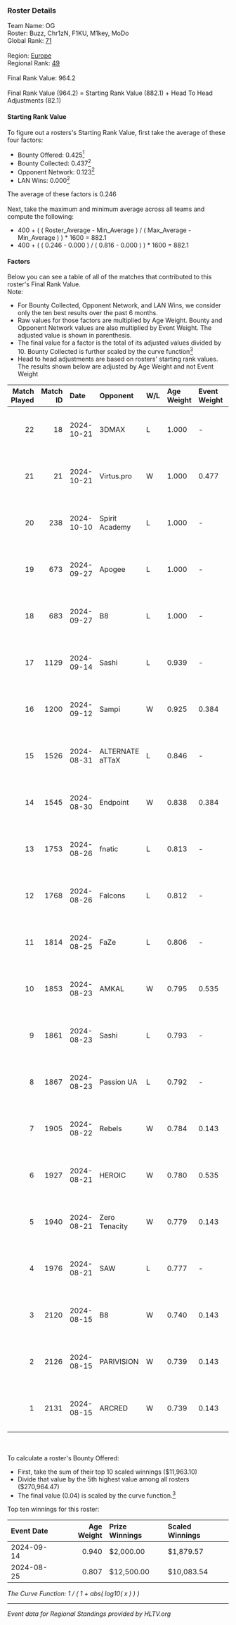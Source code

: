 ### Roster Details<br />
Team Name: OG<br />
Roster: Buzz, Chr1zN, F1KU, M1key, MoDo<br />
Global Rank: [71](../../standings_global_2024_10_23.md)<br />
<br />
Region: [Europe]( ../../standings_europe_2024_10_23.md)<br />
Regional Rank: [49]( ../../standings_europe_2024_10_23.md)<br />
<br />
Final Rank Value:  964.2<br />
<br />
Final Rank Value (964.2) = Starting Rank Value (882.1) + Head To Head Adjustments (82.1)<br />

#### Starting Rank Value<br />
To figure out a rosters's Starting Rank Value, first take the average of these four factors:<br />
- Bounty Offered: 0.425[<sup>1</sup>](#table2)
- Bounty Collected: 0.437[<sup>2</sup>](#table1)
- Opponent Network: 0.123[<sup>2</sup>](#table1)
- LAN Wins: 0.000[<sup>2</sup>](#table1)

The average of these factors is 0.246<br />
<br />
Next, take the maximum and minimum average across all teams and compute the following:<br />
- 400 + ( ( Roster_Average - Min_Average ) / ( Max_Average - Min_Average ) ) * 1600 = 882.1
- 400 + ( ( 0.246 - 0.000 ) / ( 0.816 - 0.000 ) ) * 1600 = 882.1


#### Factors<br />
Below you can see a table of all of the matches that contributed to this roster's Final Rank Value.<br />
Note:<br />

- For Bounty Collected, Opponent Network, and LAN Wins, we consider only the ten best results over the past 6 months.
- Raw values for those factors are multiplied by Age Weight. Bounty and Opponent Network values are also multiplied by Event Weight. The adjusted value is shown in parenthesis.
- The final value for a factor is the total of its adjusted values divided by 10. Bounty Collected is further scaled by the curve function[<sup>3</sup>](#curveFunction)
- Head to head adjustments are based on rosters' starting rank values. The results shown below are adjusted by Age Weight and not Event Weight
<span id="table1"></span><br />


| Match Played | Match ID | Date       | Opponent        | W/L | Age Weight | Event Weight | Bounty Collected | Opponent Network | LAN Wins  | H2H Adj. | Roster                           |
| -: | -: | :- | :- | :- | :- | :- | :- | :- | :- | -: | :- |
|           22 |       18 | 2024-10-21 | 3DMAX           | L   | 1.000      | -            | -                | -                | -         |    -2.86 | Buzz, Chr1zN, F1KU, M1key, MoDo  |
|           21 |       21 | 2024-10-21 | Virtus.pro      | W   | 1.000      | 0.477        | 0.457 (0.218)    | 0.307 (0.146)    | 0 (0.000) |    30.65 | Buzz, Chr1zN, F1KU, M1key, MoDo  |
|           20 |      238 | 2024-10-10 | Spirit Academy  | L   | 1.000      | -            | -                | -                | -         |    -9.33 | Buzz, Chr1zN, F1KU, MoDo, spooke |
|           19 |      673 | 2024-09-27 | Apogee          | L   | 1.000      | -            | -                | -                | -         |   -17.61 | Buzz, Chr1zN, F1KU, MoDo, Nexius |
|           18 |      683 | 2024-09-27 | B8              | L   | 1.000      | -            | -                | -                | -         |    -8.10 | Buzz, Chr1zN, F1KU, MoDo, Nexius |
|           17 |     1129 | 2024-09-14 | Sashi           | L   | 0.939      | -            | -                | -                | -         |   -11.52 | Buzz, Chr1zN, F1KU, MoDo, Nexius |
|           16 |     1200 | 2024-09-12 | Sampi           | W   | 0.925      | 0.384        | 0.049 (0.018)    | 0.631 (0.224)    | 0 (0.000) |    12.33 | Buzz, Chr1zN, F1KU, MoDo, Nexius |
|           15 |     1526 | 2024-08-31 | ALTERNATE aTTaX | L   | 0.846      | -            | -                | -                | -         |   -13.18 | Buzz, Chr1zN, F1KU, MoDo, Nexius |
|           14 |     1545 | 2024-08-30 | Endpoint        | W   | 0.838      | 0.384        | 0.055 (0.018)    | 0.565 (0.182)    | 0 (0.000) |    12.76 | Buzz, Chr1zN, F1KU, MoDo, Nexius |
|           13 |     1753 | 2024-08-26 | fnatic          | L   | 0.813      | -            | -                | -                | -         |    -2.88 | Buzz, Chr1zN, F1KU, MoDo, Nexius |
|           12 |     1768 | 2024-08-26 | Falcons         | L   | 0.812      | -            | -                | -                | -         |    -1.67 | Buzz, Chr1zN, F1KU, MoDo, Nexius |
|           11 |     1814 | 2024-08-25 | FaZe            | L   | 0.806      | -            | -                | -                | -         |    -0.43 | Buzz, Chr1zN, F1KU, MoDo, Nexius |
|           10 |     1853 | 2024-08-23 | AMKAL           | W   | 0.795      | 0.535        | 0.075 (0.032)    | 0.268 (0.114)    | 0 (0.000) |    12.43 | Buzz, Chr1zN, F1KU, MoDo, Nexius |
|            9 |     1861 | 2024-08-23 | Sashi           | L   | 0.793      | -            | -                | -                | -         |    -9.90 | Buzz, Chr1zN, F1KU, MoDo, Nexius |
|            8 |     1867 | 2024-08-23 | Passion UA      | L   | 0.792      | -            | -                | -                | -         |    -7.60 | Buzz, Chr1zN, F1KU, MoDo, Nexius |
|            7 |     1905 | 2024-08-22 | Rebels          | W   | 0.784      | 0.143        | 0.063 (0.007)    | 0.516 (0.058)    | 0 (0.000) |    11.76 | Buzz, Chr1zN, F1KU, MoDo, Nexius |
|            6 |     1927 | 2024-08-21 | HEROIC          | W   | 0.780      | 0.535        | 0.417 (0.174)    | 0.516 (0.215)    | 0 (0.000) |    24.06 | Buzz, Chr1zN, F1KU, MoDo, Nexius |
|            5 |     1940 | 2024-08-21 | Zero Tenacity   | W   | 0.779      | 0.143        | 0.127 (0.014)    | 0.806 (0.090)    | 0 (0.000) |    15.39 | Buzz, Chr1zN, F1KU, MoDo, Nexius |
|            4 |     1976 | 2024-08-21 | SAW             | L   | 0.777      | -            | -                | -                | -         |    -1.02 | Buzz, Chr1zN, F1KU, MoDo, Nexius |
|            3 |     2120 | 2024-08-15 | B8              | W   | 0.740      | 0.143        | 0.236 (0.025)    | 1.000 (0.106)    | 0 (0.000) |    18.76 | Buzz, Chr1zN, F1KU, MoDo, Nexius |
|            2 |     2126 | 2024-08-15 | PARIVISION      | W   | 0.739      | 0.143        | 0.056 (0.006)    | 0.550 (0.058)    | 0 (0.000) |    18.46 | Buzz, Chr1zN, F1KU, MoDo, Nexius |
|            1 |     2131 | 2024-08-15 | ARCRED          | W   | 0.739      | 0.143        | 0.023 (0.002)    | 0.312 (0.033)    | 0 (0.000) |    11.61 | Buzz, Chr1zN, F1KU, MoDo, Nexius |

<br />
<span id="table2"></span><br />
To calculate a roster's Bounty Offered:<br />

- First, take the sum of their top 10 scaled winnings ($11,963.10)
- Divide that value by the 5th highest value among all rosters ($270,964.47)
- The final value (0.04) is scaled by the curve function.[<sup>3</sup>](#curveFunction)

Top ten winnings for this roster:<br />

| Event Date | Age Weight | Prize Winnings | Scaled Winnings |
| :- | -: | :- | :- |
| 2024-09-14 |      0.940 | $2,000.00      | $1,879.57       |
| 2024-08-25 |      0.807 | $12,500.00     | $10,083.54      |


<span id="curveFunction"></span>_The Curve Function: 1 / ( 1 + abs( log10( x ) ) )_<br />

---
_Event data for Regional Standings provided by HLTV.org_<br />
